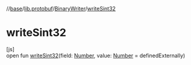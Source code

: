 //[base](../../../index.md)/[lib.protobuf](../index.md)/[BinaryWriter](index.md)/[writeSint32](write-sint32.md)

# writeSint32

[js]\
open fun [writeSint32](write-sint32.md)(field: [Number](https://kotlinlang.org/api/latest/jvm/stdlib/kotlin/-number/index.html), value: [Number](https://kotlinlang.org/api/latest/jvm/stdlib/kotlin/-number/index.html) = definedExternally)
